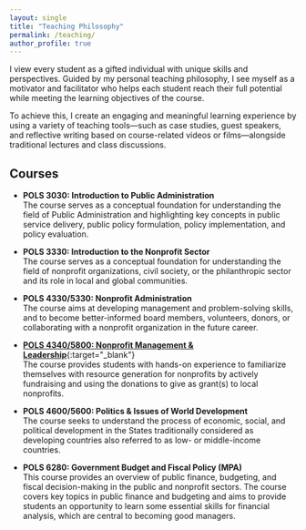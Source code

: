 ```yaml
---
layout: single
title: "Teaching Philosophy"
permalink: /teaching/
author_profile: true
---
```

I view every student as a gifted individual with unique skills and perspectives. Guided by my personal teaching philosophy, I see myself as a motivator and facilitator who helps each student reach their full potential while meeting the learning objectives of the course.

To achieve this, I create an engaging and meaningful learning experience by using a variety of teaching tools—such as case studies, guest speakers, and reflective writing based on course-related videos or films—alongside traditional lectures and class discussions.


## Courses
- **POLS 3030: Introduction to Public Administration**  
  The course serves as a conceptual foundation for understanding the field of Public Administration and highlighting key concepts in public service delivery, public policy formulation, policy implementation, and policy evaluation.

- **POLS 3330: Introduction to the Nonprofit Sector**  
  The course serves as a conceptual foundation for understanding the field of nonprofit organizations, civil society, or the philanthropic sector and its role in local and global communities.

- **POLS 4330/5330: Nonprofit Administration**  
  The course aims at developing management and problem-solving skills, and to become better-informed board members, volunteers, donors, or collaborating with a nonprofit organization in the future career.

- [**POLS 4340/5800: Nonprofit Management & Leadership**](https://sites.google.com/view/polsgrantproject/home?authuser=0){:target="_blank"}  
  The course provides students with hands-on experience to familiarize themselves with resource generation for nonprofits by actively fundraising and using the donations to give as grant(s) to local nonprofits. 

- **POLS 4600/5600: Politics & Issues of World Development**  
  The course seeks to understand the process of economic, social, and political development in the States traditionally considered as developing countries also referred to as low- or middle-income countries.

- **POLS 6280: Government Budget and Fiscal Policy (MPA)**  
  This course provides an overview of public finance, budgeting, and fiscal decision-making in the public and nonprofit sectors. The course covers key topics in public finance and budgeting and aims to provide students an opportunity to learn some essential skills for financial analysis, which are central to becoming good managers.


